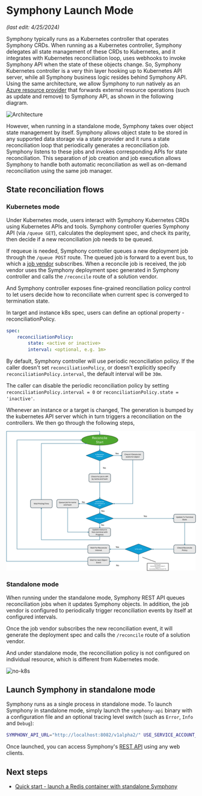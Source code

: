 # Symphony Launch Mode

_(last edit: 4/25/2024)_

Symphony typically runs as a Kubernetes controller that operates Symphony CRDs. When running as a Kubernetes controller, Symphony delegates all state management of these CRDs to Kubernetes, and it integrates with Kubernetes reconciliation loop, uses webhooks to invoke Symphony API when the state of these objects change. So, Symphony Kubernetes controller is a very thin layer hooking up to Kubernetes API server, while all Symphony business logic resides behind Symphony API. Using the same architecture, we allow Symphony to run natively as an [Azure resource provider](https://learn.microsoft.com/azure/azure-resource-manager/management/resource-providers-and-types) that forwards external resource operations (such as update and remove) to Symphony API, as shown in the following diagram.

![Architecture](../images/architecture.png)

However, when running in a standalone mode, Symphony takes over object state management by itself. Symphony allows object state to be stored in any supported data storage via a state provider and it runs a state reconciliation loop that periodically generates a reconciliation job. Symphony listens to these jobs and invokes corresponding APIs for state reconciliation. This separation of job creation and job execution allows Symphony to handle both automatic reconciliation as well as on-demand reconciliation using the same job manager.

## State reconciliation flows

### Kubernetes mode

Under Kubernetes mode, users interact with Symphony Kubernetes CRDs using Kubernetes APIs and tools. Symphony controller queries Symphony API (via `/queue GET`), calculates the deployment spec, and check its parity, then decide if a new reconciliation job needs to be queued. 

If requeue is needed, Symphony controller queues a new deployment job through the `/queue POST` route. The queued job is forward to a event bus, to which a [job vendor](../vendors/job.md) subscribes. When a reconcile job is received, the job vendor uses the Symphony deployment spec generated in Symphony controller and calls the `/reconcile` route of a solution vendor.

And Symphony controller exposes fine-grained reonciliation policy control to let users decide how to reconciliate when current spec is converged to termination state. 

In target and instance k8s spec, users can define an optional property - reconciliationPolicy.

```yaml
spec:
    reconciliationPolicy:
        state: <active or inactive>
        interval: <optional, e.g. 1m>
```

By default, Symphony controller will use periodic reconciliation policy. If the caller doesn't set `reconciliationPolicy`, or doesn't explicitly specify `reconciliationPolicy.interval`, the default interval will be `30m`. 

The caller can disable the periodic reconciliation policy by setting `reconciliationPolicy.interval = 0` or `reconciliationPolicy.state = 'inactive'`.

Whenever an instance or a target is changed, The generation is bumped by the kubernetes API server which in turn triggers a reconciliation on the controllers. We then go through the following steps,

![img](../images/k8s-reconciler.png)

### Standalone mode

When running under the standalone mode, Symphony REST API queues reconciliation jobs when it updates Symphony objects. In addition, the job vendor is configured to periodically trigger reconciliation events by itself at configured intervals.

Once the job vendor subscribes the new reconciliation event, it will generate the deployment spec and calls the `/reconcile` route of a solution vendor.

And under standalone mode, the reconciliation policy is not configured on individual resource, which is different from Kubernetes mode.

![no-k8s](../images/no-k8s.png)

## Launch Symphony in standalone mode

Symphony runs as a single process in standalone mode. To launch Symphony in standalone mode, simply launch the `symphony-api` binary with a configuration file and an optional tracing level switch (such as `Error`, `Info` and `Debug`):

```bash
SYMPHONY_API_URL="http://localhost:8082/v1alpha2/" USE_SERVICE_ACCOUNT_TOKENS="false"  ./bin/symphony-api -c symphony-api-no-k8s.json -l Debug
```

Once launched, you can access Symphony's [REST API](../api/_overview.md) using any web clients.

## Next steps

* [Quick start - launch a Redis container with standalone Symphony](../get-started/deploy_redis_no_k8s.md)